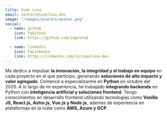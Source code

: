 ```yaml
---
title: Iván Luna
email: contact@ivanluna.dev
image: "/images/avatars/avatar.png"
social:
  - name: github
    icon: FaGithub
    link: https://github.com/imprvhub

  - name: linkedin
    icon: FaLinkedin
    link: https://linkedin.com/in/ivanluna-dev
---
```


Me dedico a impulsar **la innovación, la integridad y el trabajo en equipo** en cada proyecto en el que participo, generando **soluciones de alto impacto y valor agregado**. Comencé a especializarme en **Python** en octubre del 2020. A lo largo de mi experiencia, he trabajado **integrando backends** en Python con **inteligencia artificial y soluciones frontend**. Tengo conocimientos en desarrollo frontend utilizando tecnologías como **Vanilla JS, React.js, Astro.js, Vue.js y Node.js**, además de experiencia en plataformas en la nube como **AWS, Azure y GCP**.